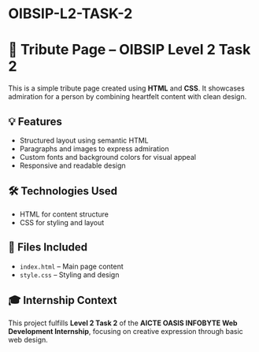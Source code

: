 # OIBSIP-L2-TASK-2
# 🌟 Tribute Page – OIBSIP Level 2 Task 2

This is a simple tribute page created using **HTML** and **CSS**. It showcases admiration for a person by combining heartfelt content with clean design.

## 💡 Features
- Structured layout using semantic HTML
- Paragraphs and images to express admiration
- Custom fonts and background colors for visual appeal
- Responsive and readable design

## 🛠️ Technologies Used
- HTML for content structure
- CSS for styling and layout

## 📁 Files Included
- `index.html` – Main page content
- `style.css` – Styling and design

## 🎓 Internship Context
This project fulfills **Level 2 Task 2** of the **AICTE OASIS INFOBYTE Web Development Internship**, focusing on creative expression through basic web design.

